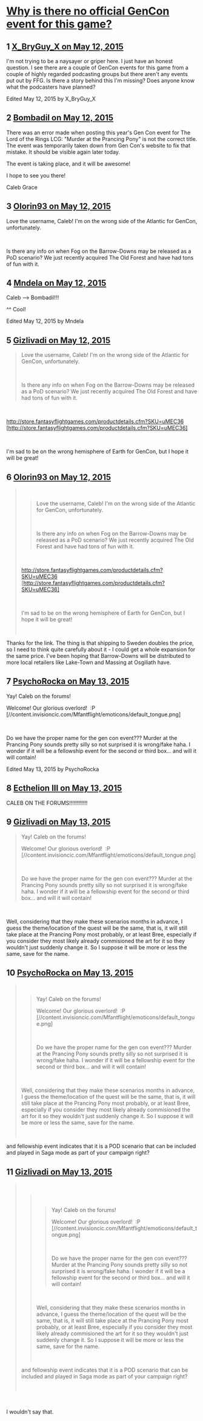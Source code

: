 # [Why is there no official GenCon event for this game?](https://community.fantasyflightgames.com/topic/176085-why-is-there-no-official-gencon-event-for-this-game/)

## 1 [X_BryGuy_X on May 12, 2015](https://community.fantasyflightgames.com/topic/176085-why-is-there-no-official-gencon-event-for-this-game/?do=findComment&comment=1616731)

I'm not trying to be a naysayer or griper here. I just have an honest question. I see there are a couple of GenCon events for this game from a couple of highly regarded podcasting groups but there aren't any events put out by FFG. Is there a story behind this I'm missing? Does anyone know what the podcasters have planned?

Edited May 12, 2015 by X_BryGuy_X

## 2 [Bombadil on May 12, 2015](https://community.fantasyflightgames.com/topic/176085-why-is-there-no-official-gencon-event-for-this-game/?do=findComment&comment=1616889)

There was an error made when posting this year's Gen Con event for The Lord of the Rings LCG: "Murder at the Prancing Pony" is not the correct title. The event was temporarily taken down from Gen Con's website to fix that mistake. It should be visible again later today.

The event is taking place, and it will be awesome!

I hope to see you there!

Caleb Grace

## 3 [Olorin93 on May 12, 2015](https://community.fantasyflightgames.com/topic/176085-why-is-there-no-official-gencon-event-for-this-game/?do=findComment&comment=1616904)

Love the username, Caleb! I'm on the wrong side of the Atlantic for GenCon, unfortunately.

 

Is there any info on when Fog on the Barrow-Downs may be released as a PoD scenario? We just recently acquired The Old Forest and have had tons of fun with it.

## 4 [Mndela on May 12, 2015](https://community.fantasyflightgames.com/topic/176085-why-is-there-no-official-gencon-event-for-this-game/?do=findComment&comment=1616948)

Caleb --> Bombadil!!!

^^ Cool!

Edited May 12, 2015 by Mndela

## 5 [Gizlivadi on May 12, 2015](https://community.fantasyflightgames.com/topic/176085-why-is-there-no-official-gencon-event-for-this-game/?do=findComment&comment=1617155)

> Love the username, Caleb! I'm on the wrong side of the Atlantic for GenCon, unfortunately.
> 
>  
> 
> Is there any info on when Fog on the Barrow-Downs may be released as a PoD scenario? We just recently acquired The Old Forest and have had tons of fun with it.

 

http://store.fantasyflightgames.com/productdetails.cfm?SKU=uMEC36 [http://store.fantasyflightgames.com/productdetails.cfm?SKU=uMEC36]

 

I'm sad to be on the wrong hemisphere of Earth for GenCon, but I hope it will be great!

## 6 [Olorin93 on May 12, 2015](https://community.fantasyflightgames.com/topic/176085-why-is-there-no-official-gencon-event-for-this-game/?do=findComment&comment=1617171)

>  
> 
> > Love the username, Caleb! I'm on the wrong side of the Atlantic for GenCon, unfortunately.
> > 
> >  
> > 
> > Is there any info on when Fog on the Barrow-Downs may be released as a PoD scenario? We just recently acquired The Old Forest and have had tons of fun with it.
> 
>  
> 
> http://store.fantasyflightgames.com/productdetails.cfm?SKU=uMEC36 [http://store.fantasyflightgames.com/productdetails.cfm?SKU=uMEC36]
> 
>  
> 
> I'm sad to be on the wrong hemisphere of Earth for GenCon, but I hope it will be great!
> 
>  

Thanks for the link. The thing is that shipping to Sweden doubles the price, so I need to think quite carefully about it - I could get a whole expansion for the same price. I've been hoping that Barrow-Downs will be distributed to more local retailers like Lake-Town and Massing at Osgiliath have.

## 7 [PsychoRocka on May 13, 2015](https://community.fantasyflightgames.com/topic/176085-why-is-there-no-official-gencon-event-for-this-game/?do=findComment&comment=1618108)

Yay! Caleb on the forums!

Welcome! Our glorious overlord!  :P [//content.invisioncic.com/Mfantflight/emoticons/default_tongue.png]

 

Do we have the proper name for the gen con event??? Murder at the Prancing Pony sounds pretty silly so not surprised it is wrong/fake haha. I wonder if it will be a fellowship event for the second or third box... and will it will contain!

Edited May 13, 2015 by PsychoRocka

## 8 [Ecthelion III on May 13, 2015](https://community.fantasyflightgames.com/topic/176085-why-is-there-no-official-gencon-event-for-this-game/?do=findComment&comment=1618174)

CALEB ON THE FORUMS!!!!!!!!!!!!

## 9 [Gizlivadi on May 13, 2015](https://community.fantasyflightgames.com/topic/176085-why-is-there-no-official-gencon-event-for-this-game/?do=findComment&comment=1618181)

> Yay! Caleb on the forums!
> 
> Welcome! Our glorious overlord!  :P [//content.invisioncic.com/Mfantflight/emoticons/default_tongue.png]
> 
>  
> 
> Do we have the proper name for the gen con event??? Murder at the Prancing Pony sounds pretty silly so not surprised it is wrong/fake haha. I wonder if it will be a fellowship event for the second or third box... and will it will contain!

 

Well, considering that they make these scenarios months in advance, I guess the theme/location of the quest will be the same, that is, it will still take place at the Prancing Pony most probably, or at least Bree, especially if you consider they most likely already commisioned the art for it so they wouldn't just suddenly change it. So I suppose it will be more or less the same, save for the name.

## 10 [PsychoRocka on May 13, 2015](https://community.fantasyflightgames.com/topic/176085-why-is-there-no-official-gencon-event-for-this-game/?do=findComment&comment=1618300)

>  
> 
> > Yay! Caleb on the forums!
> > 
> > Welcome! Our glorious overlord!  :P [//content.invisioncic.com/Mfantflight/emoticons/default_tongue.png]
> > 
> >  
> > 
> > Do we have the proper name for the gen con event??? Murder at the Prancing Pony sounds pretty silly so not surprised it is wrong/fake haha. I wonder if it will be a fellowship event for the second or third box... and will it will contain!
> 
>  
> 
> Well, considering that they make these scenarios months in advance, I guess the theme/location of the quest will be the same, that is, it will still take place at the Prancing Pony most probably, or at least Bree, especially if you consider they most likely already commisioned the art for it so they wouldn't just suddenly change it. So I suppose it will be more or less the same, save for the name.
> 
>  

and fellowship event indicates that it is a POD scenario that can be included and played in Saga mode as part of your campaign right?

## 11 [Gizlivadi on May 13, 2015](https://community.fantasyflightgames.com/topic/176085-why-is-there-no-official-gencon-event-for-this-game/?do=findComment&comment=1618865)

>  
> 
> >  
> > 
> > > Yay! Caleb on the forums!
> > > 
> > > Welcome! Our glorious overlord!  :P [//content.invisioncic.com/Mfantflight/emoticons/default_tongue.png]
> > > 
> > >  
> > > 
> > > Do we have the proper name for the gen con event??? Murder at the Prancing Pony sounds pretty silly so not surprised it is wrong/fake haha. I wonder if it will be a fellowship event for the second or third box... and will it will contain!
> > 
> >  
> > 
> > Well, considering that they make these scenarios months in advance, I guess the theme/location of the quest will be the same, that is, it will still take place at the Prancing Pony most probably, or at least Bree, especially if you consider they most likely already commisioned the art for it so they wouldn't just suddenly change it. So I suppose it will be more or less the same, save for the name.
> > 
> >  
> 
> and fellowship event indicates that it is a POD scenario that can be included and played in Saga mode as part of your campaign right?
> 
>  

 

I wouldn't say that. 

